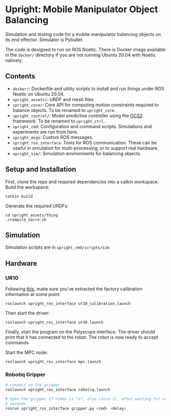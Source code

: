 # Upright: Mobile Manipulator Object Balancing

Simulation and testing code for a mobile manipulator balancing objects on its
end effector. Simulator is Pybullet.

The code is designed to run on ROS Noetic. There is Docker image available in
the `docker/` directory if you are not running Ubuntu 20.04 with Noetic
natively.

## Contents
* `docker/`: Dockerfile and utility scripts to install and run things under ROS
  Noetic on Ubuntu 20.04.
* `upright_assets/`: URDF and mesh files.
* `upright_core/`: Core API for computing motion constraints required to
  balance objects. To be renamed to `upright_core`.
* `upright_control/`: Model predictive controller using the
  [OCS2](https://github.com/leggedrobotics/ocs2) framework. To be renamed to
  `upright_ctrl`.
* `upright_cmd`: Configuration and command scripts. Simulations and experiments
  are run from here.
* `upright_msgs`: Custom ROS messages.
* `upright_ros_interface`: Tools for ROS communication. These can be useful in
  simulation for multi-processing, or to support real hardware.
* `upright_sim/`: Simulation environments for balancing objects.

## Setup and Installation

First, clone the repo and required dependencies into a catkin workspace. Build
the workspace:
```
catkin build
```
Generate the required URDFs:
```
cd upright_assets/thing
./compile_xacro.sh
```

## Simulation

Simulation scripts are in `upright_cmd/scripts/sim`.

## Hardware

### UR10
Following
[this](https://github.com/UniversalRobots/Universal_Robots_ROS_Driver#prepare-the-ros-pc),
make sure you've extracted the factory calibration information at some point:
```
roslaunch upright_ros_interface ur10_calibration.launch
```
Then start the driver:
```
roslaunch upright_ros_interface ur10.launch
```
Finally, start the program on the Polyscope interface. The driver should print
that it has connected to the robot. The robot is now ready to accept commands.

Start the MPC node:
```
roslaunch upright_ros_interface mpc.launch
```

### Robotiq Gripper
```bash
# connect to the gripper
roslaunch upright_ros_interface robotiq.launch

# Open the gripper if <cmd> is "o", else close it, after waiting for <delay>
# seconds.
rosrun upright_ros_interface gripper.py <cmd> <delay>
```
